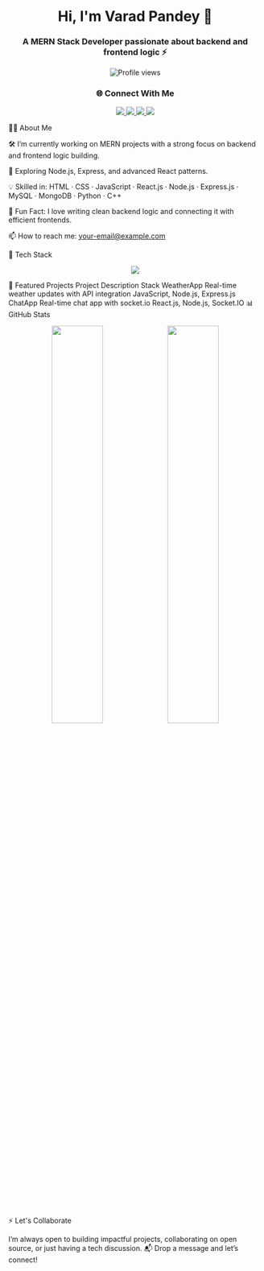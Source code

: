 <h1 align="center">Hi, I'm Varad Pandey 👋</h1> <h3 align="center">A MERN Stack Developer passionate about backend and frontend logic ⚡</h3> <p align="center"> <img src="https://komarev.com/ghpvc/?username=VaradPandey&style=flat-square&color=blue" alt="Profile views" /> </p>
<h3 align="center">🌐 Connect With Me</h3> <p align="center"> <a href="https://www.linkedin.com/in/varad-pandey-96aa482a7" target="_blank" title="Connect on LinkedIn"> <img src="https://img.shields.io/badge/LinkedIn-Varad%20Pandey-blue?style=for-the-badge&logo=linkedin&logoColor=white" /> </a> <a href="mailto:your-email@example.com" target="_blank" title="Shoot me an email"> <img src="https://img.shields.io/badge/Email-D14836?style=for-the-badge&logo=gmail&logoColor=white" /> </a> <a href="https://leetcode.com/u/Varad0404" target="_blank" title="Check out my LeetCode"> <img src="https://img.shields.io/badge/LeetCode-Varad-orange?style=for-the-badge&logo=leetcode&logoColor=white" /> </a> <a href="https://github.com/VaradPandey" target="_blank" title="Visit my GitHub"> <img src="https://img.shields.io/badge/GitHub-Varad-black?style=for-the-badge&logo=github&logoColor=white" /> </a> </p>
👨‍💻 About Me

🛠 I’m currently working on MERN projects with a strong focus on backend and frontend logic building.

🌱 Exploring Node.js, Express, and advanced React patterns.

💡 Skilled in:
HTML · CSS · JavaScript · React.js · Node.js · Express.js · MySQL · MongoDB · Python · C++

🎯 Fun Fact: I love writing clean backend logic and connecting it with efficient frontends.

📫 How to reach me: your-email@example.com

🧰 Tech Stack
<p align="center"> <img src="https://skillicons.dev/icons?i=html,css,js,react,nodejs,express,mongodb,mysql,cpp,python,git" /> </p>
📌 Featured Projects
Project	Description	Stack
WeatherApp
	Real-time weather updates with API integration	JavaScript, Node.js, Express.js
ChatApp
	Real-time chat app with socket.io	React.js, Node.js, Socket.IO
📊 GitHub Stats
<p align="center"> <img src="https://github-readme-stats.vercel.app/api?username=VaradPandey&show_icons=true&theme=tokyonight" width="45%" /> <img src="https://github-readme-stats.vercel.app/api/top-langs/?username=VaradPandey&layout=compact&theme=tokyonight" width="45%" /> </p>
⚡ Let's Collaborate

I’m always open to building impactful projects, collaborating on open source, or just having a tech discussion.
📬 Drop a message and let’s connect!
